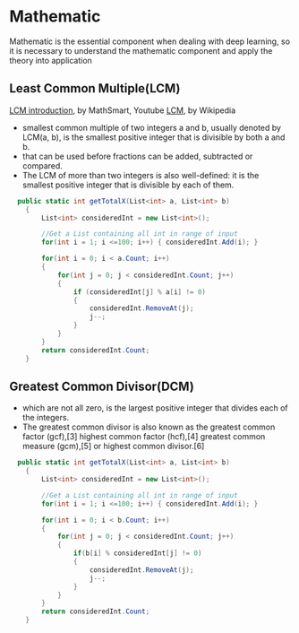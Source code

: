 # Mathematic

Mathematic is the essential component when dealing with deep learning, so it is necessary to understand the mathematic component and apply the theory into application


## Least Common Multiple(LCM)
[LCM introduction](https://www.youtube.com/watch?v=vmMAKkEWTAI), by MathSmart, Youtube
[LCM](https://en.wikipedia.org/wiki/Least_common_multiple), by Wikipedia
- smallest common multiple of two integers a and b, usually denoted by LCM(a, b), is the smallest positive integer that is divisible by both a and b.
- that can be used before fractions can be added, subtracted or compared. 
- The LCM of more than two integers is also well-defined: it is the smallest positive integer that is divisible by each of them.

```C#
  public static int getTotalX(List<int> a, List<int> b)
    {
        List<int> consideredInt = new List<int>();

        //Get a List containing all int in range of input
        for(int i = 1; i <=100; i++) { consideredInt.Add(i); }

        for(int i = 0; i < a.Count; i++)
        {
            for(int j = 0; j < consideredInt.Count; j++)
            {
                if (consideredInt[j] % a[i] != 0)
                {
                    consideredInt.RemoveAt(j);
                    j--;
                }
            }
        }
        return consideredInt.Count;
    }
```

## Greatest Common Divisor(DCM)
- which are not all zero, is the largest positive integer that divides each of the integers.
- The greatest common divisor is also known as the greatest common factor (gcf),[3] highest common factor (hcf),[4] greatest common measure (gcm),[5] or highest common divisor.[6]

```C#
  public static int getTotalX(List<int> a, List<int> b)
    {
        List<int> consideredInt = new List<int>();

        //Get a List containing all int in range of input
        for(int i = 1; i <=100; i++) { consideredInt.Add(i); }

        for(int i = 0; i < b.Count; i++)
        {
            for(int j = 0; j < consideredInt.Count; j++)
            {
                if(b[i] % consideredInt[j] != 0)
                {
                    consideredInt.RemoveAt(j);
                    j--;
                }
            }
        }
        return consideredInt.Count;
    }
```

